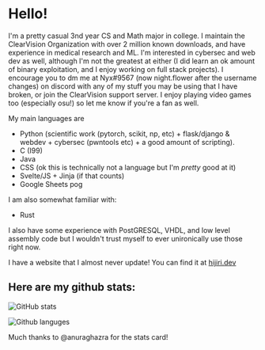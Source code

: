 # Hello!

I'm a pretty casual 3nd year CS and Math major in college. I maintain the ClearVision Organization with over 2 million known downloads, and have experience in medical research and ML. I'm interested in cybersec and web dev as well, although I'm not the greatest at either (I did learn an ok amount of binary exploitation, and I enjoy working on full stack projects). I encourage you to dm me at Nyx#9567 (now night.flower after the username changes) on discord with any of my stuff you may be using that I have broken, or join the ClearVision support server. I enjoy playing video games too (especially osu!) so let me know if you're a fan as well. 

My main languages are 
- Python (scientific work (pytorch, scikit, np, etc) + flask/django & webdev + cybersec (pwntools etc) + a good amount of scripting).
- C (I99)
- Java
- CSS (ok this is technically not a language but I'm *pretty* good at it)
- Svelte/JS + Jinja (if that counts)
- Google Sheets pog

I am also somewhat familiar with:
- Rust

I also have some experience with PostGRESQL, VHDL, and low level assembly code but I wouldn't trust myself to ever unironically use those right now.

I have a website that I almost never update! You can find it at [hijiri.dev](https://www.hijiri.dev)

## Here are my github stats: 
![GitHub stats](https://github-readme-stats.vercel.app/api?username=NyxIsBad&include_all_commits=true&show_icons=true&number_format=long&theme=radical)

![Github languges](https://github-readme-stats.vercel.app/api/top-langs/?username=NyxIsBad&langs_count=5&theme=radical)

Much thanks to @anuraghazra for the stats card!
